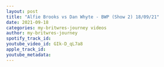 ```yaml
---
layout: post
title: "Alfie Brooks vs Dan Whyte - BWP (Show 2) 18/09/21"
date: 2021-09-18
categories: my-britwres-journey videos
author: my-britwres-journey
spotify_track_id: 
youtube_video_id: GIk-D_qL7a8
apple_track_id: 
youtube_metadata: 
---
```

